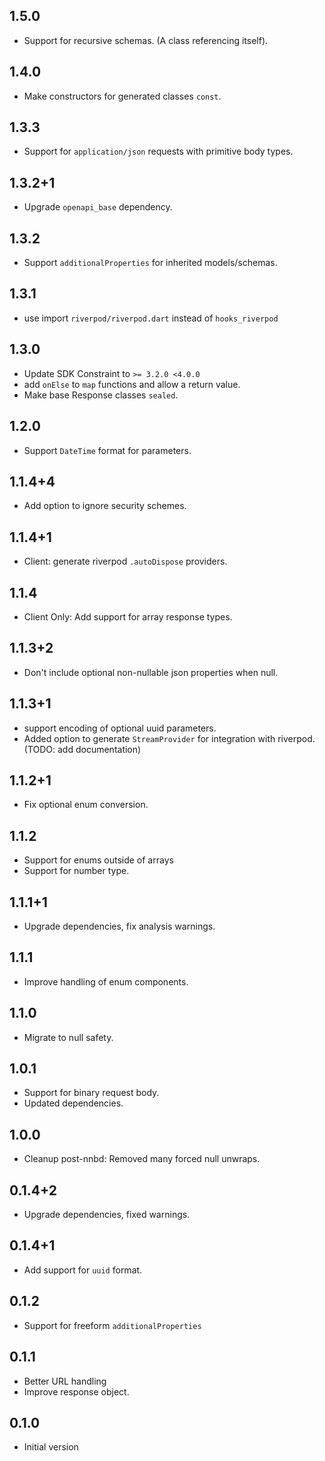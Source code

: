 ## 1.5.0

* Support for recursive schemas. (A class referencing itself).

## 1.4.0

* Make constructors for generated classes `const`.

## 1.3.3

* Support for `application/json` requests with primitive body types.

## 1.3.2+1

* Upgrade `openapi_base` dependency.

## 1.3.2

* Support `additionalProperties` for inherited models/schemas.

## 1.3.1

* use import `riverpod/riverpod.dart` instead of `hooks_riverpod`

## 1.3.0

* Update SDK Constraint to `>= 3.2.0 <4.0.0`
* add `onElse` to `map` functions and allow a return value.
* Make base Response classes `sealed`.

## 1.2.0

* Support `DateTime` format for parameters.

## 1.1.4+4

* Add option to ignore security schemes.

## 1.1.4+1

* Client: generate riverpod `.autoDispose` providers.

## 1.1.4

* Client Only: Add support for array response types.

## 1.1.3+2

* Don't include optional non-nullable json properties when null.

## 1.1.3+1

* support encoding of optional uuid parameters.
* Added option to generate `StreamProvider` for integration with riverpod. (TODO: add documentation)

## 1.1.2+1

* Fix optional enum conversion.

## 1.1.2

* Support for enums outside of arrays
* Support for number type.

## 1.1.1+1

* Upgrade dependencies, fix analysis warnings.

## 1.1.1

* Improve handling of enum components.

## 1.1.0

* Migrate to null safety.

## 1.0.1

* Support for binary request body.
* Updated dependencies.

## 1.0.0

* Cleanup post-nnbd: Removed many forced null unwraps.

## 0.1.4+2

* Upgrade dependencies, fixed warnings.

## 0.1.4+1

* Add support for `uuid` format.

## 0.1.2

- Support for freeform `additionalProperties`

## 0.1.1

- Better URL handling
- Improve response object.

## 0.1.0

- Initial version

